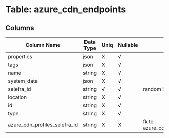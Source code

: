 # Table: azure_cdn_endpoints

## Columns 

|  Column Name   |  Data Type  | Uniq | Nullable | Description | 
|  ----  | ----  | ----  | ----  | ---- | 
| properties | json | X | √ |  | 
| tags | json | X | √ |  | 
| name | string | X | √ |  | 
| system_data | json | X | √ |  | 
| selefra_id | string | √ | √ | random id | 
| location | string | X | √ |  | 
| id | string | X | √ |  | 
| type | string | X | √ |  | 
| azure_cdn_profiles_selefra_id | string | X | X | fk to azure_cdn_profiles.selefra_id | 


